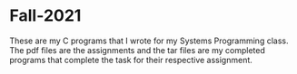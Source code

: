# Fall-2021

These are my C programs that I wrote for my Systems Programming class. The pdf files are the assignments and the tar files are my completed programs that complete the task for their respective assignment.
